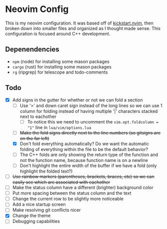 # Neovim Config

This is my neovim configuration.
It was based off of [kickstart.nvim](https://github.com/nvim-lua/kickstart.nvim), then broken down into smaller files and organized as I thought made sense.
This configuration is focused around C++ development.

## Depenendencies
- `npm` (node) for installing some mason packages
- `cargo` (rust) for installing some mason packages
- `rg` (ripgrep) for telescope and todo-comments

## Todo
- [x] Add signs in the gutter for whether or not we can fold a section
    - [ ] Use '>' and down caret sign instead of the long lines so we can use 1 column for folding instead of having multiple '|' characters stacked next to eachother
        - [ ] To notice this we need to uncomment the `vim.opt.foldcolumn = "1"` line in `lua/vim/options.lua`
    - [ ] ~~Make the fold signs directly next to the line numbers (so gitsigns are on the far left)~~
    - [x] Don't fold everything automatically? Do we want the automatic folding of everything within the file to be the default behavior?
    - [ ] The C++ folds are only showing the return type of the function and not the function name, because function name is on a newline
    - [ ] Don't highlight the entire width of the buffer if we have a fold (only highlight the folded text?)
- [ ] ~~Use rainbow markers (parentheses, brackets, braces, etc) so we can easily see which are associated with eachother~~
- [ ] Make the status column have a different (brighter) background color
- [ ] Put more spacing between the status column and the text 
- [ ] Change the current row to be slightly more noticeable
- [ ] Add a nice startup screen
- [ ] Make resolving git conflicts nicer
- [x] Change the theme
- [ ] Debugging capabilities
